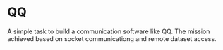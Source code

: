# QQ
A simple task to build a communication software like QQ.
The mission achieved based on socket communicationg and remote dataset access.
